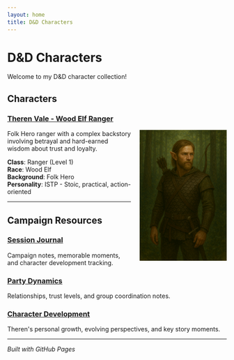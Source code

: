 ```yaml
---
layout: home
title: D&D Characters
---
```


# D&D Characters

Welcome to my D&D character collection!

## Characters

### [Theren Vale - Wood Elf Ranger](ranger-character.md)

<img src="ranger-folk-hero-wood-elf.png" alt="Theren Vale Avatar" width="200" style="float: right; margin-left: 20px;">

Folk Hero ranger with a complex backstory involving betrayal and hard-earned wisdom about trust and loyalty.

**Class**: Ranger (Level 1)  
**Race**: Wood Elf  
**Background**: Folk Hero  
**Personality**: ISTP - Stoic, practical, action-oriented

---

## Campaign Resources

### [Session Journal](sessions/)
Campaign notes, memorable moments, and character development tracking.

### [Party Dynamics](party-dynamics.md)
Relationships, trust levels, and group coordination notes.

### [Character Development](character-development.md)
Theren's personal growth, evolving perspectives, and key story moments.

---

*Built with GitHub Pages*